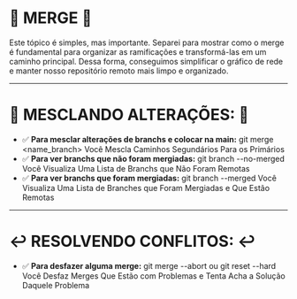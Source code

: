# 📌 MERGE 📌
Este tópico é simples, mas importante. Separei para mostrar como o merge é fundamental para organizar as ramificações e transformá-las em um caminho principal. Dessa forma, conseguimos simplificar o gráfico de rede e manter nosso repositório remoto mais limpo e organizado.

---

# 📂 MESCLANDO ALTERAÇÕES: 📂
- ✅ **Para mesclar alterações de branchs e colocar na main:** git merge <name_branch>
Você Mescla Caminhos Segundários Para os Primários
- ✅ **Para ver branchs que não foram mergiadas:** git branch --no-merged
Você Visualiza Uma Lista de Branchs que Não Foram Remotas
- ✅ **Para ver branchs que foram mergiadas:**  git branch --merged
Você Visualiza Uma Lista de Branches que Foram Mergiadas e Que Estão Remotas

---

# ↩️ RESOLVENDO CONFLITOS: ↩️
- ✅ **Para desfazer alguma merge:** git merge --abort ou git reset --hard
Você Desfaz Merges Que Estão com Problemas e Tenta Acha a Solução Daquele Problema

